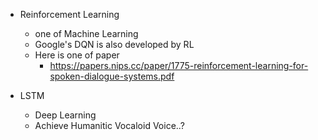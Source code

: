 - Reinforcement Learning
	- one of Machine Learning
	- Google's DQN is also developed by RL
	- Here is one of paper
		- https://papers.nips.cc/paper/1775-reinforcement-learning-for-spoken-dialogue-systems.pdf

- LSTM
	- Deep Learning
	- Achieve Humanitic Vocaloid Voice..?
